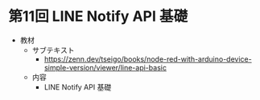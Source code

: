 # 第11回 LINE Notify API 基礎

- 教材
  - サブテキスト
    - https://zenn.dev/tseigo/books/node-red-with-arduino-device-simple-version/viewer/line-api-basic
  - 内容
    - LINE Notify API 基礎

